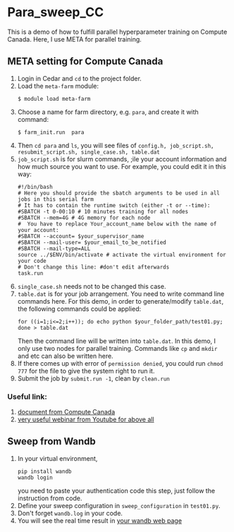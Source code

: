 # Para_sweep_CC
This is a demo of how to fulfill parallel hyperparameter training on Compute Canada. Here, I use META for parallel training.
## META setting for Compute Canada
1. Login in Cedar and ``cd`` to the project folder.
2. Load the ```meta-farm``` module: 
    ```
    $ module load meta-farm
    ```
3. Choose a name for farm directory, e.g. ```para```, and create it with command:
    ```
    $ farm_init.run  para
    ```
4. Then ```cd para``` and ```ls```, you will see files of ```config.h, job_script.sh, resubmit_script.sh, single_case.sh, table.dat```
5. ```job_script.sh``` is for slurm commands, ;ile your account information and how much source you want to use. For example, you could edit it in this way:
    ```
    #!/bin/bash
    # Here you should provide the sbatch arguments to be used in all jobs in this serial farm
    # It has to contain the runtime switch (either -t or --time):
    #SBATCH -t 0-00:10 # 10 minutes training for all nodes
    #SBATCH --mem=4G # 4G memory for each node
    #  You have to replace Your_account_name below with the name of your account:
    #SBATCH --account= $your_supervisor_name
    #SBATCH --mail-user= $your_email_to_be_notified
    #SBATCH --mail-type=ALL
    source ../$ENV/bin/activate # activate the virtual environment for your code
    # Don't change this line: #don't edit afterwards
    task.run
    ```
6. ```single_case.sh``` needs not to be changed this case.
7. ```table.dat``` is for your job arrangement. You need to write command line commands here. For this demo, in order to generate/modify ```table.dat```, the following commands could be applied:
    ```
    for ((i=1;i<=2;i++)); do echo python $your_folder_path/test01.py; done > table.dat
    ```
    Then the command line will be written into ```table.dat```. In this demo, I only use two nodes for parallel training. Commands like ```cp``` and ```mkdir``` and etc can also be written here.
8. If there comes up with error of ```permission denied```, you could run ```chmod 777``` for the file to give the system right to run it.
9. Submit the job by ```submit.run -1```, clean by ```clean.run```
### Useful link:
1. [document from Compute Canada](https://docs.alliancecan.ca/wiki/META:_A_package_for_job_farming#single_case.sh)
2. [very useful webinar from Youtube for above all](https://www.youtube.com/watch?v=GcYbaPClwGE)
## Sweep from Wandb
1. In your virtual environment,
    ```
    pip install wandb
    wandb login
    ```
    you need to paste your authentication code this step, just follow the instruction from code. 
2. Define your sweep configuration in ```sweep_configuration``` in ```test01.py```.
3. Don't forget ```wandb.log``` in your code.
4. You will see the real time result in [your wandb web page](https://wandb.ai)
